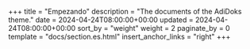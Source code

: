 +++
title = "Empezando"
description = "The documents of the AdiDoks theme."
date = 2024-04-24T08:00:00+00:00
updated = 2024-04-24T08:00:00+00:00
sort_by = "weight"
weight = 2
paginate_by = 0
template = "docs/section.es.html"
insert_anchor_links = "right"
+++
